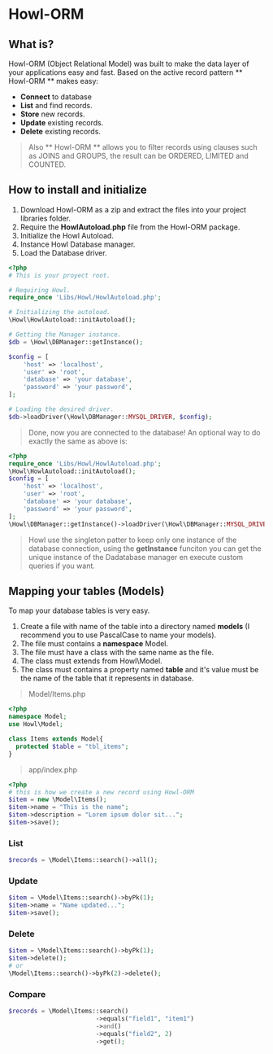 # Howl-ORM

## What is?
Howl-ORM (Object Relational Model) was built to make the data layer of your applications easy and fast. Based on the active record pattern ** Howl-ORM ** makes easy:
* **Connect** to database
* **List** and find records.
* **Store** new records.
* **Update** existing records.
* **Delete** existing records.


>Also ** Howl-ORM ** allows you to filter records using clauses such as JOINS and GROUPS, the result can be ORDERED, LIMITED and COUNTED.


## How to install and initialize
1. Download Howl-ORM as a zip and extract the files into your project libraries folder.
1. Require the **HowlAutoload.php** file from the Howl-ORM package.
1. Initialize the Howl Autoload.
1. Instance Howl Database manager.
1. Load the Database driver.

```php
<?php 
# This is your proyect root.

# Requiring Howl.
require_once 'Libs/Howl/HowlAutoload.php';

# Initializing the autoload.
\Howl\HowlAutoload::initAutoload();

# Getting the Manager instance.
$db = \Howl\DBManager::getInstance();

$config = [
    'host' => 'localhost',
    'user' => 'root',
    'database' => 'your database',
    'password' => 'your password',
];

# Loading the desired driver.
$db->loadDriver(\Howl\DBManager::MYSQL_DRIVER, $config);

```


>Done, now you are connected to the database! An optional way to do exactly the same as above is:


```php
<?php 
require_once 'Libs/Howl/HowlAutoload.php';
\Howl\HowlAutoload::initAutoload();
$config = [
    'host' => 'localhost',
    'user' => 'root',
    'database' => 'your database',
    'password' => 'your password',
];
\Howl\DBManager::getInstance()->loadDriver(\Howl\DBManager::MYSQL_DRIVER, $config);
```


> Howl use the singleton patter to keep only one instance of the database connection, using the **getInstance** funciton you can get the unique instance of the Dadatabase manager en execute custom queries if you want.





## Mapping your tables (Models)
To map your database tables is very easy. 
1. Create a file with name of the table into a directory named **models** (I recommend you to use PascalCase to name your models).
1. The file must contains a **namespace** Model.
1. The file must have a class with the same name as the file.
1. The class must extends from Howl\Model.
1. The class must contains a property named **table** and it's value must be the name of the table that it represents in database.

> Model/Items.php
```php
<?php
namespace Model;
use Howl\Model;

class Items extends Model{
  protected $table = "tbl_items";
}

```
> app/index.php

```php
<?php 
# this is how we create a new record using Howl-ORM
$item = new \Model\Items();
$item->name = "This is the name";
$item->description = "Lorem ipsum dolor sit...";
$item->save();
```

### List
```php
$records = \Model\Items::search()->all();
```
### Update
```php
$item = \Model\Items::search()->byPk(1);
$item->name = "Name updated...";
$item->save();
```

### Delete
```php
$item = \Model\Items::search()->byPk(1);
$item->delete();
# or
\Model\Items::search()->byPk(2)->delete();
```

### Compare
```php
$records = \Model\Items::search()
                        ->equals("field1", "item1")
                        ->and()
                        ->equals("field2", 2)
                        ->get();
```
